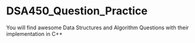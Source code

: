 # DSA450_Question_Practice
You will find awesome Data Structures and Algorithm Questions with their implementation in C++

